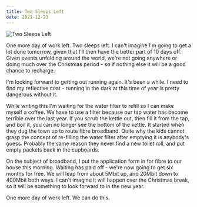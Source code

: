 ```yaml
---
title: Two Sleeps Left
date: 2021-12-23
---
```


![Two Sleeps Left](https://source.unsplash.com/gp8BLyaTaA0/1600x900)

One more day of work left. Two sleeps left. I can't imagine I'm going to get a lot done tomorrow, given that I'll then have the better part of 10 days off. Given events unfolding around the world, we're not going anywhere or doing much over the Christmas period - so if nothing else it will be a good chance to recharge.

I'm looking forward to getting out running again. It's been a while. I need to find my reflective coat - running in the dark at this time of year is pretty dangerous without it.

While writing this I'm waiting for the water filter to refill so I can make myself a coffee. We have to use a filter because our tap water has become terrible over the last year. If you scrub the kettle out, then fill it from the tap, and boil it, you can no longer see the bottom of the kettle. It started when they dug the town up to route fibre broadband. Quite why the kids cannot grasp the concept of re-filling the water filter after emptying it is anybody's guess. Probably the same reason they never find a new toilet roll, and put empty packets back in the cupboards.

On the subject of broadband, I put the application form in for fibre to our house this morning. Waiting has paid off - we're now going to get six months for free. We will leap from about 5Mbit up, and 20Mbit down to 400Mbit both ways. I can't imagine it will happen over the Christmas break, so it will be something to look forward to in the new year.

One more day of work left. We can do this.
